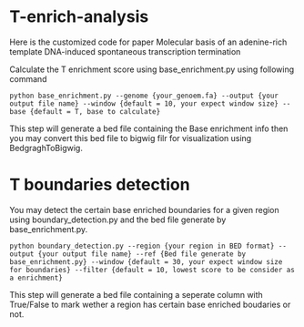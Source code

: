 # T-enrich-analysis
Here is the customized code for paper Molecular basis of an adenine-rich template DNA-induced spontaneous transcription termination

Calculate the T enrichment score using base_enrichment.py using following command
```
python base_enrichment.py --genome {your_genoem.fa} --output {your output file name} --window {default = 10, your expect window size} --base {default = T, base to calculate}
```
This step will generate a bed file containing the Base enrichment info then you may convert this bed file to bigwig filr for visualization using BedgraghToBigwig.

# T boundaries detection
You may detect the certain base enriched boundaries for a given region using boundary_detection.py and the bed file generate by base_enrichment.py.
```
python boundary_detection.py --region {your region in BED format} --output {your output file name} --ref {Bed file generate by base_enrichment.py} --window {default = 30, your expect window size for boundaries} --filter {default = 10, lowest score to be consider as a enrichment}
```
This step will generate a bed file containing a seperate column with True/False to mark wether a region has certain base enriched boudaries or not.
